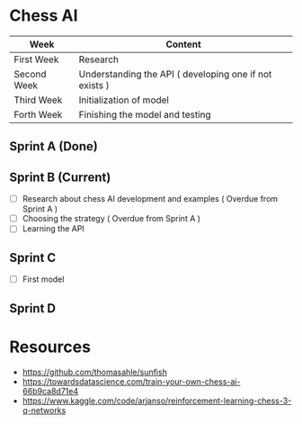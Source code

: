 # Chess AI
| Week | Content |
| --- | --- |
| First Week | Research |
| Second Week | Understanding the API ( developing one if not exists ) |
| Third Week | Initialization of model |
| Forth Week | Finishing the model and testing |

## Sprint A (Done)

## Sprint B (Current)
- [ ] Research about chess AI development and examples ( Overdue from Sprint A )
- [ ] Choosing the strategy ( Overdue from Sprint A )
- [ ] Learning the API

## Sprint C
- [ ] First model

## Sprint D

# Resources
- https://github.com/thomasahle/sunfish
- https://towardsdatascience.com/train-your-own-chess-ai-66b9ca8d71e4
- https://www.kaggle.com/code/arjanso/reinforcement-learning-chess-3-q-networks

